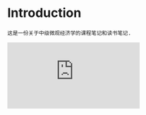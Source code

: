 # Introduction

```admonish info
这是一份关于中级微观经济学的课程笔记和读书笔记.
```

![这是一份使用Typst写成的笔记](https://github.com/vectorpikachu/Microeconomics-Notes/blob/main/notes.pdf)